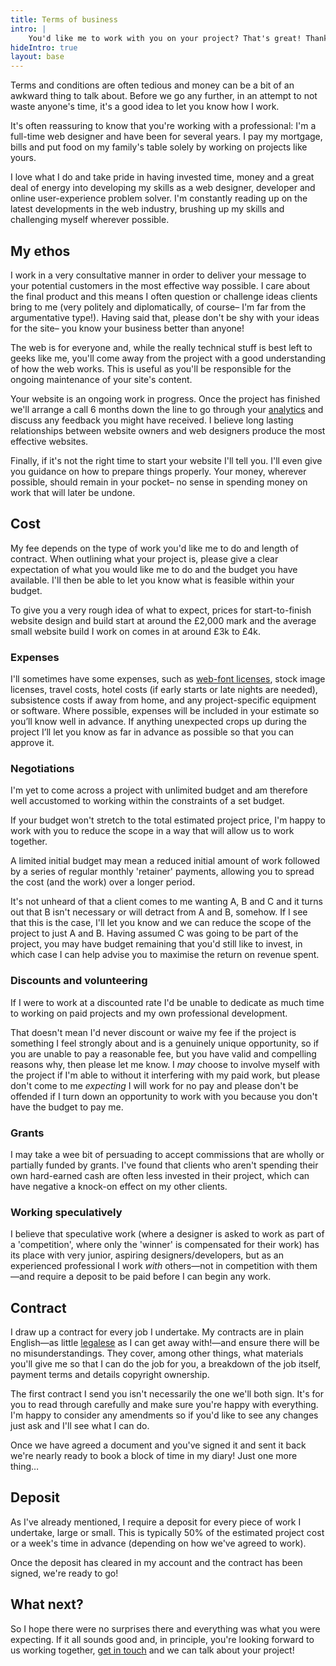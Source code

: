 ```yaml
---
title: Terms of business
intro: |
    You'd like me to work with you on your project? That's great! Thanks for thinking of me and for taking the time to get in touch. Before we go any further, have a quick read of this page.
hideIntro: true
layout: base
---
```


Terms and conditions are often tedious and money can be a bit of an awkward thing to talk about. Before we go any further, in an attempt to not waste anyone's time, it's a good idea to let you know how I work.

It's often reassuring to know that you're working with a professional: I'm a full-time web designer and have been for several years. I pay my mortgage, bills and put food on my family's table solely by working on projects like yours.

I love what I do and take pride in having invested time, money and a great deal of energy into developing my skills as a web designer, developer and online user-experience problem solver. I'm constantly reading up on the latest developments in the web industry, brushing up my skills and challenging myself wherever possible.


## My ethos

I work in a very consultative manner in order to deliver your message to your potential customers in the most effective way possible. I care about the final product and this means I often question or challenge ideas clients bring to me (very politely and diplomatically,  of course– I'm far from the argumentative type!). Having said that, please don't be shy with your ideas for the site– you know your business better than anyone!

The web is for everyone and, while the really technical stuff is best left to geeks like me, you'll come away from the project with a good understanding of how the web works. This is useful as you'll be responsible for the ongoing maintenance of your site's content.

Your website is an ongoing work in progress. Once the project has finished we'll arrange a call 6 months down the line to go through your [analytics](/blog/google-analytics) and discuss any feedback you might have received. I believe long lasting relationships between website owners and web designers produce the most effective websites.

Finally, if it's not the right time to start your website I'll tell you. I'll even give you guidance on how to prepare things properly. Your money, wherever possible, should remain in your pocket– no sense in spending money on work that will later be undone.


## Cost

My fee depends on the type of work you'd like me to do and length of contract. When outlining what your project is, please give a clear expectation of what you would like me to do and the budget you have available. I'll then be able to let you know what is feasible within your budget.

To give you a very rough idea of what to expect, prices for start-to-finish website design and build start at around the £2,000 mark and the average small website build I work on comes in at around £3k to £4k.


### Expenses

I'll sometimes have some expenses, such as [web-font licenses](/blog/webfonts), stock image licenses, travel costs, hotel costs (if early starts or late nights are needed), subsistence costs if away from home, and any project-specific equipment or software. Where possible, expenses will be included in your estimate so you’ll know well in advance. If anything unexpected crops up during the project I’ll let you know as far in advance as possible so that you can approve it.


### Negotiations

I'm yet to come across a project with unlimited budget and am therefore well accustomed to working within the constraints of a set budget.

If your budget won't stretch to the total estimated project price, I'm happy to work with you to reduce the scope in a way that will allow us to work together.

A limited initial budget may mean a reduced initial amount of work followed by a series of regular monthly 'retainer' payments, allowing you to spread the cost (and the work) over a longer period.

It's not unheard of that a client comes to me wanting A, B and C and it turns out that B isn't necessary or will detract from A and B, somehow. If I see that this is the case, I'll let you know and we can reduce the scope of the project to just A and B. Having assumed C was going to be part of the project, you may have budget remaining that you'd still like to invest, in which case I can help advise you to maximise the return on revenue spent.


### Discounts and volunteering

If I were to work at a discounted rate I'd be unable to dedicate as much time to working on paid projects and my own professional development.

That doesn't mean I'd never discount or waive my fee if the project is something I feel strongly about and is a genuinely unique opportunity, so if you are unable to pay a reasonable fee, but you have valid and compelling reasons why, then please let me know. I _may_ choose to involve myself with the project if I'm able to without it interfering with my paid work, but please don't come to me _expecting_ I will work for no pay and please don't be offended if I turn down an opportunity to work with you because you don't have the budget to pay me.


### Grants

I may take a wee bit of persuading to accept commissions that are wholly or partially funded by grants. I've found that clients who aren't spending their own hard-earned cash are often less invested in their project, which can have negative a knock-on effect on my other clients.


### Working speculatively

I believe that speculative work (where a designer is asked to work as part of a 'competition', where only the 'winner' is compensated for their work) has its place with very junior, aspiring designers/developers, but as an experienced professional I work _with_ others—not in competition with them—and require a deposit to be paid before I can begin any work.


## Contract

I draw up a contract for every job I undertake. My contracts are in plain English—as little [legalese](http://en.wikipedia.org/wiki/Legal_writing#Legalese) as I can get away with!—and ensure there will be no misunderstandings. They cover, among other things, what materials you'll give me so that I can do the job for you, a breakdown of the job itself, payment terms and details copyright ownership.

The first contract I send you isn't necessarily the one we'll both sign. It's for you to read through carefully and make sure you're happy with everything. I'm happy to consider any amendments so if you'd like to see any changes just ask and I'll see what I can do.

Once we have agreed a document and you've signed it and sent it back we're nearly ready to book a block of time in my diary! Just one more thing…


## Deposit

As I've already mentioned, I require a deposit for every piece of work I undertake, large or small. This is typically 50% of the estimated project cost or a week's time in advance (depending on how we've agreed to work).

Once the deposit has cleared in my account and the contract has been signed, we're ready to go!


## What next?

So I hope there were no surprises there and everything was what you were expecting. If it all sounds good and, in principle, you're looking forward to us working together, [get in touch](/contact) and we can talk about your project!
